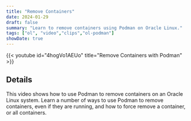 ```yaml
---
title: "Remove Containers"
date: 2024-01-29
draft: false
summary: "Learn to remove containers using Podman on Oracle Linux."
tags: ["ol", "video","clips","ol-podman"]
showDate: true
---
```


{{< youtube id="4hogVo1AEUo" title="Remove Containers with Podman" >}}

## Details

This video shows how to use Podman to remove containers on an Oracle Linux system. Learn a number of ways to use Podman to remove containers, even if they are running, and how to force remove a container, or all containers.
